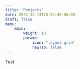 ```yaml
---
title: "Projects"
date: 2022-12-13T15:54:45-06:00
draft: false
menu:
    main:
        weight: 10
        params:
            icon: "layout-grid"
            newTab: false
---
```


Test